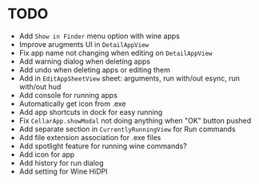 # TODO

- Add `Show in Finder` menu option with wine apps
- Improve arugments UI in `DetailAppView`
- Fix app name not changing when editing on `DetailAppView`
- Add warning dialog when deleting apps
- Add undo when deleting apps or editing them
- Add in `EditAppSheetView` sheet: arguments, run with/out esync, run with/out hud
- Add console for running apps
- Automatically get icon from .exe
- Add app shortcuts in dock for easy running
- Fix `CellarApp.showModal` not doing anything when "OK" button pushed
- Add separate section in `CurrentlyRunningView` for Run commands
- Add file extension association for .exe files
- Add spotlight feature for running wine commands?
- Add icon for app
- Add history for run dialog
- Add setting for Wine HiDPI
